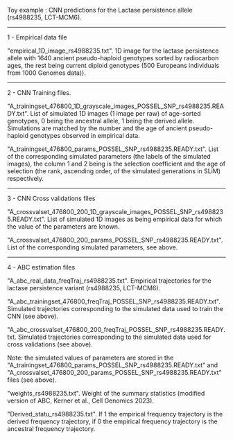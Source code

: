 Toy example : CNN predictions for the Lactase persistence allele (rs4988235, LCT-MCM6).

-----

1 - Empirical data file

  "empirical_1D_image_rs4988235.txt". 1D image for the lactase persistence allele with 1640 ancient pseudo-haploid genotypes sorted by radiocarbon ages, the rest being current diploid genotypes (500 Europeans individuals from 1000 Genomes data)). 

-----

2 - CNN Training files.

"A_trainingset_476800_1D_grayscale_images_POSSEL_SNP_rs4988235.READY.txt". List of simulated 1D images (1 image per raw) of age-sorted genotypes, 0 being the ancestral allele, 1 being the derived allele. Simulations are matched by the number and the age of ancient pseudo-haploid genotypes observed in empirical data.

"A_trainingset_476800_params_POSSEL_SNP_rs4988235.READY.txt". List of the corresponding simulated parameters (the labels of the simulated images), the column 1 and 2 being is the selection coefficient and the age of selection (the rank, ascending order, of the simulated generations in SLiM) respectively.

-----

3 - CNN Cross validations files

"A_crossvalset_476800_200_1D_grayscale_images_POSSEL_SNP_rs4988235.READY.txt". List of simulated 1D images as being empirical data for which the value of the parameters are known.

"A_crossvalset_476800_200_params_POSSEL_SNP_rs4988235.READY.txt". List of the corresponding simulated parameters, see above.

-----


4 - ABC estimation files

"A_abc_real_data_freqTraj_rs4988235.txt". Empirical trajectories for the lactase persistence variant (rs4988235, LCT-MCM6).

"A_abc_trainingset_476800_freqTraj_POSSEL_SNP_rs4988235.READY.txt". Simulated trajectories corresponding to the simulated data used to train the CNN (see above).

"A_abc_crossvalset_476800_200_freqTraj_POSSEL_SNP_rs4988235.READY.txt. Simulated trajectories corresponding to the simulated data used for cross validations (see above).

Note: the simulated values of parameters are stored in the "A_trainingset_476800_params_POSSEL_SNP_rs4988235.READY.txt" and "A_crossvalset_476800_200_params_POSSEL_SNP_rs4988235.READY.txt" files (see above).

"weights_rs4988235.txt". Weight of the summary statistics (modified version of ABC, Kerner et al., Cell Genomics 2023).

"Derived_statu_rs4988235.txt". If 1 the empirical frequency trajectory is the derived frequency trajectory, if 0 the empirical frequency trajectory is the ancestral frequency trajectory.





